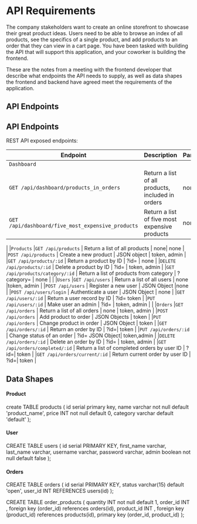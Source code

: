 # API Requirements
The company stakeholders want to create an online storefront to showcase their great product ideas. Users need to be able to browse an index of all products, see the specifics of a single product, and add products to an order that they can view in a cart page. You have been tasked with building the API that will support this application, and your coworker is building the frontend.

These are the notes from a meeting with the frontend developer that describe what endpoints the API needs to supply, as well as data shapes the frontend and backend have agreed meet the requirements of the application. 

## API Endpoints
## API Endpoints

REST API exposed endpoints:

| **Endpoint**      | **Description**                    | **Parameters**                                                  | **Permissions**       |
| ----------------- | ---------------------------------- | --------------------------------------------------------------- |-----|
|`Dashboard`
|`GET /api/dashboard/products_in_orders` | Return a list of all products, included in orders | none | none |
|`GET /api/dashboard/five_most_expensive_products` | Return a list of five most expensive products| none | none |
|
|`Products`
|`GET /api/products` | Return a list of all products | none| none |
|`POST /api/products` | Create a new product | JSON object | token, admin |
|`GET /api/products/:id` | Return a product by ID | ?id=<id as number> | none |
|`DELETE /api/products/:id` | Delete a product by ID | ?id=<id as number> | token, admin |
|`GET /api/products/category/:id` | Return a list of products from category | ?category=<category as string> | none |
|
|`Users`
|`GET /api/users` | Return a list of all users | none |token, admin |
|`POST /api/users` | Register a new user | JSON Object |none |
|`POST /api/users/login` | Authenticate a user | JSON Object | none |
|`GET /api/users/:id` | Return a user record by ID | ?id=<id as number> token |
|`PUT /api/users/:id` | Make user an admin | ?id=<id as number> | token, admin |
|
|`Orders`
|`GET /api/orders` | Return a list of all orders | none | token, admin |
|`POST /api/orders` | Add product to order | JSON Objects | token |
|`PUT /api/orders` | Change product in order | JSON Object | token |
|`GET /api/orders/:id` | Return an order by ID | ?id=<id as number>| token  |
|`PUT /api/orders/:id` | Change status of an order | ?id=<id as number> JSON Object| token,admin  |
|`DELETE /api/orders/:id` | Delete an order by ID | ?id=<id as number> | token, admin  |
|`GET /api/orders/completed/:id` | Return a list of completed orders by user ID | ?id=<id as number>| token  |
|`GET /api/orders/current/:id` | Return current order by user ID | ?id=<id as number>| token  |

## Data Shapes
#### Product
create TABLE products (
    id serial primary key,
    name varchar not null default 'product_name',
    price INT not null default 0,
    category varchar default 'default'
);

#### User
CREATE TABLE users (
    id serial PRIMARY KEY,
    first_name varchar,
    last_name varchar,
    username varchar,
    password varchar,
    admin boolean not null default false
);

#### Orders
CREATE TABLE orders (
    id serial PRIMARY KEY,
    status varchar(15) default 'open',
    user_id INT REFERENCES users(id)
);

CREATE TABLE order_products (
    quantity INT not null default 1,
    order_id INT ,
    foreign key (order_id) references orders(id),
    product_id INT ,
    foreign key (product_id) references products(id),
    primary key (order_id, product_id)
);
